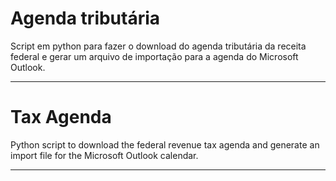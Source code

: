 # Agenda tributária

Script em python para fazer o download do agenda tributária da receita federal e gerar um arquivo de importação para a agenda do Microsoft Outlook.

--------------------------------------------------------------------------------------------------------------

# Tax Agenda

Python script to download the federal revenue tax agenda and generate an import file for the Microsoft Outlook calendar.

---------------------------------------------------------------------------------------------------------------
